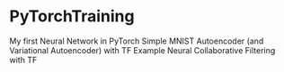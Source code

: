 # PyTorchTraining
My first Neural Network in PyTorch
Simple MNIST Autoencoder (and Variational Autoencoder) with TF
Example Neural Collaborative Filtering with TF
